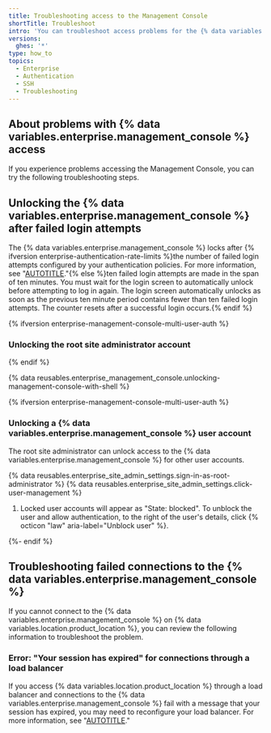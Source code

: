 ```yaml
---
title: Troubleshooting access to the Management Console
shortTitle: Troubleshoot
intro: 'You can troubleshoot access problems for the {% data variables.enterprise.management_console %}.'
versions:
  ghes: '*'
type: how_to
topics:
  - Enterprise
  - Authentication
  - SSH
  - Troubleshooting
---
```


## About problems with {% data variables.enterprise.management_console %} access

If you experience problems accessing the Management Console, you can try the following troubleshooting steps.

## Unlocking the {% data variables.enterprise.management_console %} after failed login attempts

The {% data variables.enterprise.management_console %} locks after {% ifversion enterprise-authentication-rate-limits %}the number of failed login attempts configured by your authentication policies. For more information, see "[AUTOTITLE](/admin/configuration/administering-your-instance-from-the-management-console/managing-access-to-the-management-console#configuring-rate-limits-for-authentication-to-the-management-console)."{% else %}ten failed login attempts are made in the span of ten minutes. You must wait for the login screen to automatically unlock before attempting to log in again. The login screen automatically unlocks as soon as the previous ten minute period contains fewer than ten failed login attempts. The counter resets after a successful login occurs.{% endif %}

{% ifversion enterprise-management-console-multi-user-auth %}

### Unlocking the root site administrator account

{% endif %}

{% data reusables.enterprise_management_console.unlocking-management-console-with-shell %}

{% ifversion enterprise-management-console-multi-user-auth %}

### Unlocking a {% data variables.enterprise.management_console %} user account

The root site administrator can unlock access to the {% data variables.enterprise.management_console %} for other user accounts.

{% data reusables.enterprise_site_admin_settings.sign-in-as-root-administrator %}
{% data reusables.enterprise_site_admin_settings.click-user-management %}
1. Locked user accounts will appear as "State: blocked". To unblock the user and allow authentication, to the right of the user's details, click {% octicon "law" aria-label="Unblock user" %}.

{%- endif %}

## Troubleshooting failed connections to the {% data variables.enterprise.management_console %}

If you cannot connect to the {% data variables.enterprise.management_console %} on {% data variables.location.product_location %}, you can review the following information to troubleshoot the problem.

### Error: "Your session has expired" for connections through a load balancer

If you access {% data variables.location.product_location %} through a load balancer and connections to the {% data variables.enterprise.management_console %} fail with a message that your session has expired, you may need to reconfigure your load balancer. For more information, see "[AUTOTITLE](/admin/configuration/configuring-network-settings/using-github-enterprise-server-with-a-load-balancer#error-your-session-has-expired-for-connections-to-the-management-console)."
